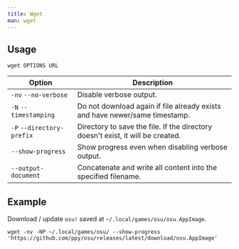 ```yaml
---
title: Wget
man: wget
---
```


## Usage

```shell
wget OPTIONS URL
```

| Option | Description |
| --- | --- |
| `-nv` `--no-verbose` | Disable verbose output. |
| `-N` `--timestamping` | Do not download again if file already exists and have newer/same timestamp. |
| `-P` `--directory-prefix` | Directory to save the file. If the directory doesn't exist, it will be created. |
| `--show-progress` | Show progress even when disabling verbose output. |
| `--output-document` | Concatenate and write all content into the specified filename. |

## Example

Download / update `osu!` saved at `~/.local/games/osu/osu.AppImage`.

```shell
wget -nv -NP ~/.local/games/osu/ --show-progress 'https://github.com/ppy/osu/releases/latest/download/osu.AppImage'
```
